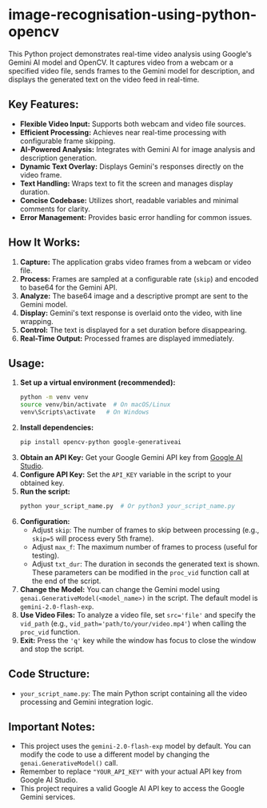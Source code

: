 # image-recognisation-using-python-opencv
This Python project demonstrates real-time video analysis using Google's Gemini AI model and OpenCV. It captures video from a webcam or a specified video file, sends frames to the Gemini model for description, and displays the generated text on the video feed in real-time.

## Key Features:

*   **Flexible Video Input:** Supports both webcam and video file sources.
*   **Efficient Processing:** Achieves near real-time processing with configurable frame skipping.
*   **AI-Powered Analysis:** Integrates with Gemini AI for image analysis and description generation.
*   **Dynamic Text Overlay:** Displays Gemini's responses directly on the video frame.
*   **Text Handling:** Wraps text to fit the screen and manages display duration.
*   **Concise Codebase:** Utilizes short, readable variables and minimal comments for clarity.
*   **Error Management:** Provides basic error handling for common issues.

## How It Works:

1.  **Capture:** The application grabs video frames from a webcam or video file.
2.  **Process:** Frames are sampled at a configurable rate (`skip`) and encoded to base64 for the Gemini API.
3.  **Analyze:** The base64 image and a descriptive prompt are sent to the Gemini model.
4.  **Display:** Gemini's text response is overlaid onto the video, with line wrapping.
5.  **Control:** The text is displayed for a set duration before disappearing.
6.  **Real-Time Output:** Processed frames are displayed immediately.

## Usage:

1.  **Set up a virtual environment (recommended):**
    ```bash
    python -m venv venv
    source venv/bin/activate  # On macOS/Linux
    venv\Scripts\activate   # On Windows
    ```
2.  **Install dependencies:**
    ```bash
    pip install opencv-python google-generativeai
    ```
3.  **Obtain an API Key:** Get your Google Gemini API key from [Google AI Studio](https://makersuite.google.com/).
4.  **Configure API Key:** Set the `API_KEY` variable in the script to your obtained key.
5.  **Run the script:**
    ```bash
    python your_script_name.py  # Or python3 your_script_name.py
    ```
6.  **Configuration:**
    *   Adjust `skip`: The number of frames to skip between processing (e.g., `skip=5` will process every 5th frame).
    *   Adjust `max_f`: The maximum number of frames to process (useful for testing).
    *  Adjust `txt_dur`: The duration in seconds the generated text is shown.
    These parameters can be modified in the `proc_vid` function call at the end of the script.
7.  **Change the Model:** You can change the Gemini model using `genai.GenerativeModel(<model_name>)` in the script. The default model is `gemini-2.0-flash-exp`.
8.  **Use Video Files:** To analyze a video file, set `src='file'` and specify the `vid_path` (e.g., `vid_path='path/to/your/video.mp4'`) when calling the `proc_vid` function.
9.  **Exit:** Press the `'q'` key while the window has focus to close the window and stop the script.

## Code Structure:

*   `your_script_name.py`: The main Python script containing all the video processing and Gemini integration logic.

## Important Notes:

*   This project uses the `gemini-2.0-flash-exp` model by default. You can modify the code to use a different model by changing the `genai.GenerativeModel()` call.
*   Remember to replace `"YOUR_API_KEY"` with your actual API key from Google AI Studio.
*   This project requires a valid Google AI API key to access the Google Gemini services.

